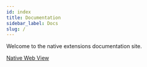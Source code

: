 ```yaml
---
id: index
title: Documentation
sidebar_label: Docs
slug: /
---
```


Welcome to the native extensions documentation site.





[Native Web View](/docs/nativewebview/)




